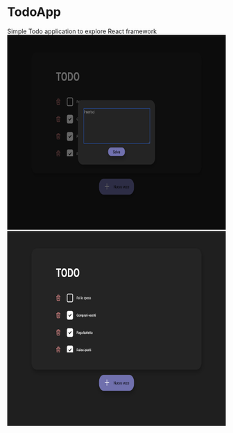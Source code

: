 # TodoApp
Simple Todo application to explore React framework
<img src="./src/documentation/Screen1.png" alt="drawing" width="720" height="450"/>
<img src="./src/documentation/Screen2.png" alt="drawing" width="720" height="450"/>
